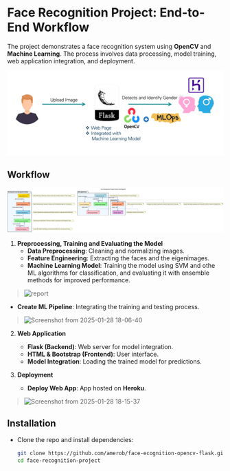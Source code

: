 # Face Recognition Project: End-to-End Workflow

The project demonstrates a face recognition system using **OpenCV** and **Machine Learning**. The process involves data processing, model training, web application integration, and deployment.

![report](https://github.com/amerob/face-ecognition-opencv-flask/blob/main/static/images/s002)



## Workflow

![Face Recognition Diag](diag5.svg)

1. **Preprocessing, Training and Evaluating the Model**
   - **Data Preprocessing**: Cleaning and normalizing images.
   - **Feature Engineering**: Extracting the faces and the eigenimages.
   - **Machine Learning Model**:  Training the model using SVM and othe ML algorithms for classification, and evaluating it with ensemble methods for improved performance.
     
> ![report](https://github.com/user-attachments/assets/9f31762c-47ba-430a-b52b-db27caef4e7a)

   - **Create ML Pipeline**: Integrating the training and testing process.
     
> ![Screenshot from 2025-01-28 18-06-40](https://github.com/user-attachments/assets/5d1553b5-2a2f-418a-9e82-f5bfa2c480b6)

2. **Web Application**
   
   - **Flask (Backend)**: Web server for model integration.
   - **HTML & Bootstrap (Frontend)**: User interface.
   - **Model Integration**: Loading the trained model for predictions.

4. **Deployment**
   - **Deploy Web App**: App hosted on **Heroku**.
     
> ![Screenshot from 2025-01-28 18-15-37](https://github.com/user-attachments/assets/2fc2d4e9-6ee1-43fd-84d9-0d540fd78437)


## Installation

- Clone the repo and install dependencies:
  
   ```bash
   git clone https://github.com/amerob/face-ecognition-opencv-flask.git
   cd face-recognition-project
   ```


